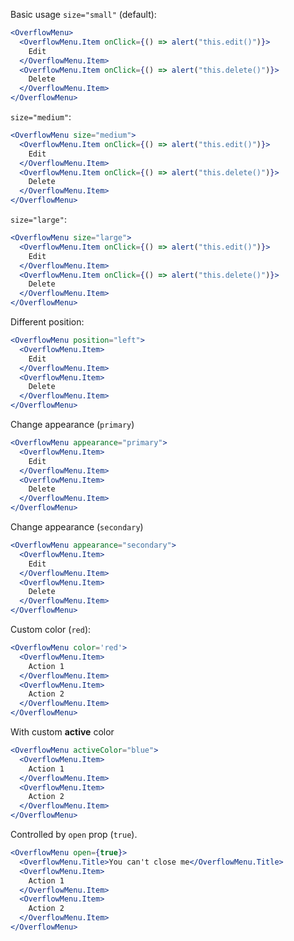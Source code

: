 Basic usage `size="small"` (default):
```jsx
<OverflowMenu>
  <OverflowMenu.Item onClick={() => alert("this.edit()")}>
    Edit
  </OverflowMenu.Item>
  <OverflowMenu.Item onClick={() => alert("this.delete()")}>
    Delete
  </OverflowMenu.Item>
</OverflowMenu>
```

`size="medium"`:
```jsx
<OverflowMenu size="medium">
  <OverflowMenu.Item onClick={() => alert("this.edit()")}>
    Edit
  </OverflowMenu.Item>
  <OverflowMenu.Item onClick={() => alert("this.delete()")}>
    Delete
  </OverflowMenu.Item>
</OverflowMenu>
```

`size="large"`:
```jsx
<OverflowMenu size="large">
  <OverflowMenu.Item onClick={() => alert("this.edit()")}>
    Edit
  </OverflowMenu.Item>
  <OverflowMenu.Item onClick={() => alert("this.delete()")}>
    Delete
  </OverflowMenu.Item>
</OverflowMenu>
```

Different position:
```jsx
<OverflowMenu position="left">
  <OverflowMenu.Item>
    Edit
  </OverflowMenu.Item>
  <OverflowMenu.Item>
    Delete
  </OverflowMenu.Item>
</OverflowMenu>
```

Change appearance (`primary`)
```jsx
<OverflowMenu appearance="primary">
  <OverflowMenu.Item>
    Edit
  </OverflowMenu.Item>
  <OverflowMenu.Item>
    Delete
  </OverflowMenu.Item>
</OverflowMenu>
```

Change appearance (`secondary`)
```jsx
<OverflowMenu appearance="secondary">
  <OverflowMenu.Item>
    Edit
  </OverflowMenu.Item>
  <OverflowMenu.Item>
    Delete
  </OverflowMenu.Item>
</OverflowMenu>
```

Custom color (`red`):
```jsx
<OverflowMenu color='red'>
  <OverflowMenu.Item>
    Action 1
  </OverflowMenu.Item>
  <OverflowMenu.Item>
    Action 2
  </OverflowMenu.Item>
</OverflowMenu>
```

With custom **active** color
```jsx
<OverflowMenu activeColor="blue">
  <OverflowMenu.Item>
    Action 1
  </OverflowMenu.Item>
  <OverflowMenu.Item>
    Action 2
  </OverflowMenu.Item>
</OverflowMenu>
```

Controlled by `open` prop (`true`).
```jsx
<OverflowMenu open={true}>
  <OverflowMenu.Title>You can't close me</OverflowMenu.Title>
  <OverflowMenu.Item>
    Action 1
  </OverflowMenu.Item>
  <OverflowMenu.Item>
    Action 2
  </OverflowMenu.Item>
</OverflowMenu>
```
